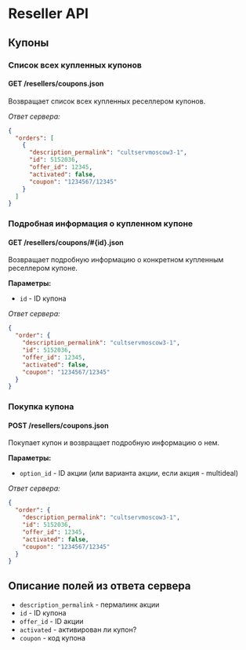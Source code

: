 Reseller API
============

Купоны
------

### Список всех купленных купонов

#### GET /resellers/coupons.json

Возвращает список всех купленных реселлером купонов.

*Ответ сервера:*

```json
{
  "orders": [
    {
      "description_permalink": "cultservmoscow3-1",
      "id": 5152036,
      "offer_id": 12345,
      "activated": false,
      "coupon": "1234567/12345"
    }
  ]
}
```


### Подробная информация о купленном купоне

#### GET /resellers/coupons/#{id}.json

Возвращает подробную информацию о конкретном купленным реселлером купоне.

**Параметры:**

- ``id`` - ID купона

*Ответ сервера:*

```json
{
  "order": {
    "description_permalink": "cultservmoscow3-1",
    "id": 5152036,
    "offer_id": 12345,
    "activated": false,
    "coupon": "1234567/12345"
  }
}
```


### Покупка купона

#### POST /resellers/coupons.json

Покупает купон и возвращает подробную информацию о нем.

**Параметры:**

- ``option_id`` - ID акции (или варианта акции, если акция - multideal)

*Ответ сервера:*

```json
{
  "order": {
    "description_permalink": "cultservmoscow3-1",
    "id": 5152036,
    "offer_id": 12345,
    "activated": false,
    "coupon": "1234567/12345"
  }
}
```


Описание полей из ответа сервера
--------------------------------

- ``description_permalink`` - пермалинк акции
- ``id`` - ID купона
- ``offer_id`` - ID акции
- ``activated`` - активирован ли купон?
- ``coupon`` - код купона